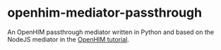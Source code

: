openhim-mediator-passthrough
============================

An OpenHIM passthrough mediator written in Python and based on the NodeJS
mediator in the [OpenHIM tutorial][1].


  [1]: https://openhim.readthedocs.io/en/latest/tutorial/3-creating-a-passthrough-mediator.html#nodejs-mediator
